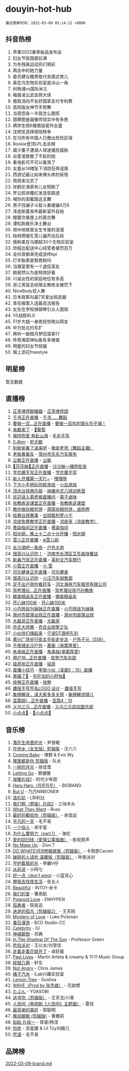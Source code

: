 # douyin-hot-hub

`最后更新时间：2022-03-09 05:14:12 +0800`

## 抖音热榜

1. 苹果2022春季新品发布会
1. 妇女节氛围感拉满
1. 为冬残奥运动员们喝彩
1. 两会中的她力量
1. 委员建议暖男取代丧偶式育儿
1. 美在乌生物实验室是冰山一角
1. 利物浦vs国际米兰
1. 峨眉凌云武会郭大侠
1. 俄取消向不友好国家支付专利费
1. 高校版女神节手势舞
1. 当恩怨各一半我怎么圈揽
1. 猎罪图鉴画像师现实中有多绝
1. 俩学生爬6楼救挂窗外女童
1. 沈明宝选择相信杨争
1. 在乌所有中国人已撤出危险区域
1. Rookie登顶LPL击杀榜
1. 威少妻子遭湖人球迷骚扰威胁
1. 谷爱凌致敬了不起的她
1. 看电影可不可以看哭了
1. 女童从14楼坠下消防狂奔送医
1. 西游记最让如来佛头疼的妖怪
1. 周周来北京了
1. 张鹤伦演家有儿女短剧了
1. 罗云熙赤瞳红发造型路透
1. 喊你的闺蜜跳这支舞
1. 男子找骗子斗智斗勇被骗4万6
1. 泽连斯基发布最新室外自拍
1. 檀健次悬崖上的蒙古舞
1. 谭松韵极乐净土舞台
1. 郑州地铁里女生专属的浪漫
1. 陆柯燃被孔雪儿骗开店后续
1. 俄称美在乌建超30个生物实验室
1. 欣程达配送中心经营者被罚百万
1. 全抖音都来完成浙传kpi
1. 打羊胎素是智商税吗
1. 当寝室里有一个退伍室友
1. 她居然以为是特效好看
1. 川渝女性的家庭地位有多高
1. 浙江男篮总经理主教练全被罚下
1. NiceBody双人舞
1. 日本政客叫嚣7天拿出核武器
1. 青花椒案入选最高法报告
1. 女生在学校弹钢琴引众人围观
1. V5战胜BLG
1. 51岁大姐一身绝技惊艳众网友
1. 中方批北约东扩
1. 再听一曲借月梦回温客行
1. 传奇湘菜神仙鱼有多难做
1. 明星的妇女节祝福
1. 锦上添花freestyle

## 明星榜

暂无数据

## 直播榜

1. [正享律师聊婚姻](https://webcast.amemv.com/webcast/reflow/7072832639060806440) - [正享律师团](https://www.iesdouyin.com/share/user/2106284297685623?sec_uid=MS4wLjABAAAAWFNOogKtK705rZ7jMFBtajYO2QXtV4IlzUhK54bY5t9hQDDeZoKsKGfBZ5Oe_6Np)
1. [千寻正在直播](https://webcast.amemv.com/webcast/reflow/7072822990727154464) - [千寻……舞蹈](https://www.iesdouyin.com/share/user/106030954373?sec_uid=MS4wLjABAAAA7Gy4nZlHElvK5yTCWMPgWXFMws6mQDBdbSJFP0YmQKo)
1. [要做一百...正在直播](https://webcast.amemv.com/webcast/reflow/7072820513810172704) - [要做一百年的馒头包子铺！](https://www.iesdouyin.com/share/user/3117837273013816?sec_uid=MS4wLjABAAAAQuDItFHJEct3WvPCSq3dlbDK9vDWbHtgLQ4_aBRE0igl0dPEI8TBiapKMaldv9YK)
1. [来都来了](https://webcast.amemv.com/webcast/reflow/7072808587290102532) - [🍇葡萄](https://www.iesdouyin.com/share/user/2339381662218685?sec_uid=MS4wLjABAAAATC23BFsSTAAh2NTm41epAS41hPJMgZ5AKmG3UT60wdyi-Au85dWAovzALolJkjOk)
1. [保持热爱 奔赴山海](https://webcast.amemv.com/webcast/reflow/7072822629178166053) - [毛毛手写](https://www.iesdouyin.com/share/user/2035939363001742?sec_uid=MS4wLjABAAAAt9fkMOTctv1G2bcD5KuXtkmABQfT38r7e_ldEBVYOr2i2wlTd6978xaKWKM0WsdM)
1. [0.4km](https://webcast.amemv.com/webcast/reflow/7072791917662112520) - [轩无歇](https://www.iesdouyin.com/share/user/75266867542?sec_uid=MS4wLjABAAAAKGlYs-rEBqHlMipbdhO4ol0SDb-Ksffel1DWaESOru0)
1. [别偷偷看了进来吧](https://webcast.amemv.com/webcast/reflow/7072821317879221032) - [晚安老师（舞蹈主播）](https://www.iesdouyin.com/share/user/3773939592212824?sec_uid=MS4wLjABAAAAKWrgtrdzVUhOwoh57cy9oj322SdwuiWIKtFhLfhKzfdOIUB8VWlWstSNbeSYvHAs)
1. [老板看看车](https://webcast.amemv.com/webcast/reflow/7072822542578273028) - [常州市东东汽车服务](https://www.iesdouyin.com/share/user/101353200166?sec_uid=MS4wLjABAAAAj_zEoyIy6qt5iBpSu60DaVNFux4DJqG-NmoR03rxHlA)
1. [尘枫正在直播](https://webcast.amemv.com/webcast/reflow/7072824147444812551) - [尘枫](https://www.iesdouyin.com/share/user/72617119538?sec_uid=MS4wLjABAAAA-IP1_r0ISVFaf9uqgRNoQbBYmvKo87YzUxb0obqbIpg)
1. [🎀莎莎妹🎀正在直播](https://webcast.amemv.com/webcast/reflow/7072829120031771422) - [沙沙妹～猪肉批发](https://www.iesdouyin.com/share/user/62134952250?sec_uid=MS4wLjABAAAAaDnPhb5oTiLQuqpjHzfhNvTGENxBLXqJm5bUPxyyW6I)
1. [字恋魔手写正在直播](https://webcast.amemv.com/webcast/reflow/7072834195457887007) - [字恋魔手写](https://www.iesdouyin.com/share/user/3737984690844488?sec_uid=MS4wLjABAAAAXQFoXVBIvjrnpBiXa82vRwglu24v9-IiVRy7KXCKBFnCy_hZu4rPHgGRo5rdgziB)
1. [新人开播第一天吖~](https://webcast.amemv.com/webcast/reflow/7072817717044136712) - [嘿嘿呀](https://www.iesdouyin.com/share/user/3211040459072767?sec_uid=MS4wLjABAAAA6IjX9QhMfKwwrGCsUyp75jNs3koS6_j_V8t8BFbydSRavornYjK1ZZ5gIZcHjtn3)
1. [下方小手柄玩同款游戏](https://webcast.amemv.com/webcast/reflow/7072520694663449375) - [小白游戏](https://www.iesdouyin.com/share/user/4073059652478366?sec_uid=MS4wLjABAAAAnEh0y3B8EvvsEB0A4BmYiNXGGDK7Qso1Z6p-SrGzigXYAtM6SLxnsXo34fCCM1XY)
1. [顶点台球俱乐部](https://webcast.amemv.com/webcast/reflow/7072733866205023006) - [纳雍中式八球训练营](https://www.iesdouyin.com/share/user/70948732763?sec_uid=MS4wLjABAAAALaMBwp6CZZLYogtkK0fN-2MRE2E5Lk-5LDSbyqWgtnU)
1. [欢迎进入菊老板直播间](https://webcast.amemv.com/webcast/reflow/7072821639217531661) - [菊子卤味](https://www.iesdouyin.com/share/user/1952340264104126?sec_uid=MS4wLjABAAAAaA5eEDubJcsGgf7NEmohldbPd6u_LgMtGE3iz0FamBnjMvEuMssGuNDL-F8C24Ps)
1. [张教练说课堂正在直播](https://webcast.amemv.com/webcast/reflow/7072659073761626921) - [张教练说课堂](https://www.iesdouyin.com/share/user/1745656655132643?sec_uid=MS4wLjABAAAAsciNLE8ziN6WfQHaSnAjDYjvTEyZpCv1-5JO7FIuk9k0dJKHS3G3A9Jjwd7mEPox)
1. [教你做杂粮煎饼](https://webcast.amemv.com/webcast/reflow/7072835236127640355) - [周周杂粮煎饼，卤肉卷](https://www.iesdouyin.com/share/user/100324475932?sec_uid=MS4wLjABAAAAUlVMpK_Pt36Z2m3cWul61wIPM6izE6eU-UcgkAL9K_U)
1. [经典台球赛事](https://webcast.amemv.com/webcast/reflow/7072616960399346440) - [台球裁判罗小千](https://www.iesdouyin.com/share/user/111200658999?sec_uid=MS4wLjABAAAATpTio3CurmOVU9V5eFmM1TZ7bxFW9Y3kuy4O-dVXhU0)
1. [凉皮免费教学正在直播](https://webcast.amemv.com/webcast/reflow/7072817018097126180) - [凉皮哥（凉皮教学）](https://www.iesdouyin.com/share/user/4463654152175895?sec_uid=MS4wLjABAAAA8M_jgPUKTCgono4Mlt8Vi7O2wi4kQjtsV1YuM9HyiegxGni7TzZXkFx-PNEQ6lYP)
1. [墨染指间正在直播](https://webcast.amemv.com/webcast/reflow/7072823794246765347) - [墨染指间](https://www.iesdouyin.com/share/user/378684930530700?sec_uid=MS4wLjABAAAA5Z1ZjWa90rNVnJ4InZ-FjkIOt1TEH9LlRVpgWiaXYpk)
1. [阳光姐，晚上十二点十分开播](https://webcast.amemv.com/webcast/reflow/7072835429711498015) - [阳光姐](https://www.iesdouyin.com/share/user/102374918116?sec_uid=MS4wLjABAAAAA_Kw9TNbXzhi49cnIfdcDpVVma3uirCa6T2rvb3kUYs)
1. [雪儿正在直播](https://webcast.amemv.com/webcast/reflow/7072835128443112192) - [❄️雪儿姐](https://www.iesdouyin.com/share/user/1539749172743691?sec_uid=MS4wLjABAAAAA9vt6y1UMo-nHw6j3cP-rnwHLD0yMx7ieVNLnEwuA7jwo_Jhw3imB86hSt_DFq1z)
1. [长沙酒吧一条街](https://webcast.amemv.com/webcast/reflow/7072814172316224256) - [户外大炮](https://www.iesdouyin.com/share/user/102332996506?sec_uid=MS4wLjABAAAAqKiUw6sBmGtS0kXMbZXi182t6GTghx7iaZRV5WBKL3M)
1. [很高兴认识你！](https://webcast.amemv.com/webcast/reflow/7072837114429229831) - [济南市长清区艾先森快餐店](https://www.iesdouyin.com/share/user/24304341408?sec_uid=MS4wLjABAAAAqWzNSjX73iGTecxTXtwlVHet4Pw-6gAUaADa7iNhM60)
1. [新鑫汽贸正在直播](https://webcast.amemv.com/webcast/reflow/7072831853991873319) - [英利文汽车商行](https://www.iesdouyin.com/share/user/2261018840149292?sec_uid=MS4wLjABAAAAKOo9poPjiNLsCFhPg0OESnsCm5y6RJVtQsxKkG0XGVT3a9Eeo65DdarBAcezYUch)
1. [小雪正在直播](https://webcast.amemv.com/webcast/reflow/7072829489352297229) - [小 雪](https://www.iesdouyin.com/share/user/3065084822954643?sec_uid=MS4wLjABAAAALi0NJ4u1GFP2kS2znCJTuw3gOwHqx_I7zV0vvquZlG4PK1Bv_6B_twfgEkKV7yfh)
1. [可乐健身正在直播](https://webcast.amemv.com/webcast/reflow/7072831313144793871) - [可乐健身](https://www.iesdouyin.com/share/user/79870169609?sec_uid=MS4wLjABAAAAWZiHcW2xwbv0nxMjQaVamrUhPgb72vLgP8a03x0yqZQ)
1. [很高兴认识你](https://webcast.amemv.com/webcast/reflow/7072835079701007134) - [小汪汽车销售部](https://www.iesdouyin.com/share/user/3720366220130632?sec_uid=MS4wLjABAAAACuTjCbOMRE0r_p-LI9NVtA3l0sc9sl-1qWOeHhu8leiJ3GPF3cEwhYTNesNcVbn2)
1. [足不出户带你看好车](https://webcast.amemv.com/webcast/reflow/7072822608319843113) - [河北海祥汽车租赁有限公司](https://www.iesdouyin.com/share/user/106111291878?sec_uid=MS4wLjABAAAAYpoj4lO_GDc2oBGQSaI-IcrVDgmuB7ytWVzwSVj-ZxY)
1. [驾考理论...正在直播](https://webcast.amemv.com/webcast/reflow/7072820155272956703) - [驾考理论技巧孙教练](https://www.iesdouyin.com/share/user/1513344080021695?sec_uid=MS4wLjABAAAArzjYRl0zr-PrHwgGnP1z5KN-MC_SMyBrQfbHtLwBvrYCuMYVWwjdRpZOegB_GGZN)
1. [娜美精品车正在直播](https://webcast.amemv.com/webcast/reflow/7072834301175302950) - [娜美精品车](https://www.iesdouyin.com/share/user/102794903631?sec_uid=MS4wLjABAAAAy_3X6u1NNS56mn6GgPCR5fWcOazMqyi6Jo3gkOnj310)
1. [开心妹100米](https://webcast.amemv.com/webcast/reflow/7072832730806946560) - [开心妹100米](https://www.iesdouyin.com/share/user/4503676983698908?sec_uid=MS4wLjABAAAAqrC_Beoi7zzEVDMYnNYoHjhXGyZQjTMVfuSgI0Hn43mJsViTBAauiMlYcCNZbfvm)
1. [小巧玲珑为妹妹正在直播](https://webcast.amemv.com/webcast/reflow/7072827130740099873) - [小巧玲珑为妹妹](https://www.iesdouyin.com/share/user/108313621105?sec_uid=MS4wLjABAAAAkR1JdWc7XiaPY_1GREvOUSXL53LZOjhNpV7w5lNGDnU)
1. [滁州市部落台球正在直播](https://webcast.amemv.com/webcast/reflow/7072776067094055715) - [滁州市部落台球](https://www.iesdouyin.com/share/user/382251924462478?sec_uid=MS4wLjABAAAA9lN3HXi1stxTpwNwYzBBx0vx7dncOZ4RpPCzhGbbS-I)
1. [大磊哥正在直播](https://webcast.amemv.com/webcast/reflow/7072702128984591141) - [大磊哥](https://www.iesdouyin.com/share/user/3861081908843016?sec_uid=MS4wLjABAAAAjIVTZ-j2xcXftmrGWNLuo4a6pyx2f0JkhcUHAuyciWXlP9Hyt2WbpWjrab_zjOU7)
1. [乔氏大师赛](https://webcast.amemv.com/webcast/reflow/7072646077337307934) - [乔氏台球梦之队](https://www.iesdouyin.com/share/user/71055787496?sec_uid=MS4wLjABAAAA51n8r0diVBnpIazntXyfPXTTe6ISXsGj1v9xQzy3ggY)
1. [小伙伴们嗨起来](https://webcast.amemv.com/webcast/reflow/7072834148410346248) - [宁波DT酒吧孔利](https://www.iesdouyin.com/share/user/71797580809?sec_uid=MS4wLjABAAAAxA2bnzqpvAVJZi_KJUY1LUkl2X2AmqPWEfXaiQi2GNI)
1. [黄兴广场步行街太平街走步法](https://webcast.amemv.com/webcast/reflow/7072789745784539941) - [户外子元（558）](https://www.iesdouyin.com/share/user/107767475362?sec_uid=MS4wLjABAAAA8LVtRShAIPtSmmcN0ZR0CziIgzX0X-557-6UOYmGat8)
1. [不夜城长沙户外](https://webcast.amemv.com/webcast/reflow/7072819988851149583) - [嘉豪〔承蒙厚爱〕](https://www.iesdouyin.com/share/user/59501682845?sec_uid=MS4wLjABAAAALZRkBjhFGcgony-X9v_FOXmsXDb_GH3JoqN3IoPD1ks)
1. [朱承裕正在直播](https://webcast.amemv.com/webcast/reflow/7072831179195517731) - [朱承裕(承蒙厚爱)](https://www.iesdouyin.com/share/user/75627264297?sec_uid=MS4wLjABAAAAZTUohICWfx-eR_3fhS7JLzdF8HDfHfdS-d4JT61J8pM)
1. [用户16...正在直播](https://webcast.amemv.com/webcast/reflow/7072493337999166222) - [信誉汽车总部](https://www.iesdouyin.com/share/user/430625702292144?sec_uid=MS4wLjABAAAAVpnkhmdGhAaHgynKln2xeg8Y_SnZpddAM9wpBw-DUVA)
1. [铭菲爸正在直播](https://webcast.amemv.com/webcast/reflow/7072835056984738594) - [铭菲](https://www.iesdouyin.com/share/user/95468078015?sec_uid=MS4wLjABAAAAQ_Ab6REd64J5BwVf3Ub-2S8sEWFeLWvPOJ8cEmG6JIg)
1. [直播小技巧](https://webcast.amemv.com/webcast/reflow/7072837303667788557) - [李家小伙（凌晨5：10）直播](https://www.iesdouyin.com/share/user/103405911253?sec_uid=MS4wLjABAAAAY2ovdVH6AQnNh_u7RZbmeDUG-FMsdgyp83TuFFejA7E)
1. [离婚了🥺](https://webcast.amemv.com/webcast/reflow/7072836068118121255) - [宅在加的小阿怡🍁](https://www.iesdouyin.com/share/user/3535657387178068?sec_uid=MS4wLjABAAAAfvFtfP-cE-vNuwwQwQaDVE1XV-4Nfs3NkqQvKPR6pbnquZEHbYn-tpxl9kG6_AfI)
1. [徐琴正在直播](https://webcast.amemv.com/webcast/reflow/7072829145528470303) - [徐琴](https://www.iesdouyin.com/share/user/98156159043?sec_uid=MS4wLjABAAAAGPKWDSQT6EHuRzvVfkGYFZ6U06NNgMQgH8X43eIey5s)
1. [聋哑手写签名LOGO 设计](https://webcast.amemv.com/webcast/reflow/7072831929434770210) - [聋哑手写](https://www.iesdouyin.com/share/user/1029621392090063?sec_uid=MS4wLjABAAAAg3n0o7fgaE5fBbI8TCAW2cPJnku9CDRFOml0PbMrciHXCWmz1Wlkk-1UnaVGC1gM)
1. [象棋解说，请大家多多关照](https://webcast.amemv.com/webcast/reflow/7072763388467645220) - [象棋解说晴儿](https://www.iesdouyin.com/share/user/1173922126771464?sec_uid=MS4wLjABAAAA1WVaBeoDKUdgKvQgrDT76kYFSOaNQvTomPY_fq3jfQ7DfvWaoad1ppul4FQc-j0j)
1. [亚霖姐(...正在直播](https://webcast.amemv.com/webcast/reflow/7072824122367101700) - [亚霖4：10](https://www.iesdouyin.com/share/user/2049965924049060?sec_uid=MS4wLjABAAAABFMmOhC2YIUm4wHivB40150vEbhUT4rtu4bsIPu2QSZWeAMfrAD8-Lo4LqP4ECE5)
1. [义乌三元...正在直播](https://webcast.amemv.com/webcast/reflow/7072831853991906087) - [义乌三元店加盟总部](https://www.iesdouyin.com/share/user/3448526674343277?sec_uid=MS4wLjABAAAAkNUUENkKD0Xe_WflKqgrPi-UqigzToQf8AXanx7jLqT4HssPJ7SYYM3prU3Drtlg)
1. [小点点💓](https://webcast.amemv.com/webcast/reflow/7072826774912092928) - [💓小点点💓](https://www.iesdouyin.com/share/user/2691203214086536?sec_uid=MS4wLjABAAAAlZEnpo6oU9Ih_2Nh-cHoS9wC3gqbTYG2bzuXdYgwFFCPlfPYN0fGLkpVc-bhK9qh)

## 音乐榜

1. [落在生命里的光](https://sf3-cdn-tos.douyinstatic.com/obj/tos-cn-ve-2774/6a3ac5299a304a0babc779305d06ec09) - 尹昔眠
1. [在他乡（女生版）剪辑版]() - 汪六六
1. [Coming Baby](https://sf6-cdn-tos.douyinstatic.com/obj/tos-cn-ve-2774/f02fe2dbebf642a6ba6faa6c3b9853ad) - 律野 & Evis Wy
1. [哪里都是你 剪辑版]() - 队长
1. [一样的月光]() - 徐佳莹
1. [Letting Go]() - 蔡健雅
1. [渐暖片段1]() - 时代少年团
1. [Haru Haru（하루하루）](https://sf3-cdn-tos.douyinstatic.com/obj/tos-cn-ve-2774/940c04aa98154ee7bdbaaa2ad9f28aec) - BIGBANG
1. [But U](https://sf3-cdn-tos.douyinstatic.com/obj/tos-cn-ve-2774/c9b24e803abb480a87dd1768e2eb1da3) - 乃万NINEONE#
1. [洛杉矶](https://sf6-cdn-tos.douyinstatic.com/obj/tos-cn-ve-2774/6a65a749415e47988b83c0968476d343) - LBI利比
1. [我们啊（男版）片段2](https://sf6-cdn-tos.douyinstatic.com/obj/tos-cn-ve-2774/069198d37333496097851cb872387829) - 三块木头
1. [What They Want](https://sf3-cdn-tos.douyinstatic.com/obj/tos-cn-ve-2774/ad9d29b8e31945538d0d6a1247108b12) - Russ
1. [最好的都给你（剪辑版）](https://sf6-cdn-tos.douyinstatic.com/obj/tos-cn-ve-2774/e321304ad36c4bdc88df946f53b7b6f9) - 余佳运
1. [平凡的一天]() - 毛不易
1. [一个俗人](https://sf6-cdn-tos.douyinstatic.com/obj/tos-cn-ve-2774/c9d0177aeea74be2b26593b598f1de07) - 宋宇苗
1. [为什么要努力（part.1）](https://sf3-cdn-tos.douyinstatic.com/obj/tos-cn-ve-2774/1d592d511ad5457fb7516ca79bbbf4fd) - 海伦
1. [爱的回归线（爱情公寓插曲）](https://sf3-cdn-tos.douyinstatic.com/obj/tos-cn-ve-2774/0051c58d3a6448d69f3ab243d5d88416) - 影视原声
1. [No Make Up](https://sf3-cdn-tos.douyinstatic.com/obj/tos-cn-ve-2774/b38aca6ce3204b63862b7046255d2ecb) - Zion.T
1. [DO WHATEVER想做就做（剪辑版）](https://sf6-cdn-tos.douyinstatic.com/obj/tos-cn-ve-2774/4613d0aaecf14703b04389a110a45d53) - 卡西恩Cacien
1. [破碎的人请听 温暖版（剪辑版）](https://sf3-cdn-tos.douyinstatic.com/obj/tos-cn-ve-2774/639c11430cc04c61a944a1317926b641) - 昨夜派对
1. [守护着我的光](https://sf3-cdn-tos.douyinstatic.com/obj/tos-cn-ve-2774/313235b651a84c11a8c9dea19ff24fe3) - 李巍V仔
1. [从前说]() - 小阿七
1. [好一点（don't emo)]() - 小蓝背心
1. [帶我去找夜生活]() - 告五人
1. [Beautiful]() - INTO1-米卡
1. [我们的爱](https://sf3-cdn-tos.douyinstatic.com/obj/tos-cn-ve-2774/b6ecf7a484314af4a843e93893795216) - 曹雨航
1. [Polaroid Love](https://sf6-cdn-tos.douyinstatic.com/obj/tos-cn-ve-2774/24c13ba6eed54ac995dfecb86ac9af1f) - ENHYPEN
1. [孤勇者]() - 陈奕迅
1. [迷途的孤鸟（剪辑版2）](https://sf6-cdn-tos.douyinstatic.com/obj/tos-cn-ve-2774/2e66f1fbe49240fd8c37a0e510129c89) - 王天阳
1. [Mystery of Love](https://sf6-cdn-tos.douyinstatic.com/obj/tos-cn-ve-2774/7f23267b3df94e60bae314d584aae9f0) - Luke Pickman
1. [春日漫游](https://sf6-cdn-tos.douyinstatic.com/obj/tos-cn-ve-2774/614f052b8f134eee85f8160524ce2f33) - BCD Studio-CC
1. [Celebrity](https://sf3-cdn-tos.douyinstatic.com/obj/tos-cn-ve-2774/ba5878dfa7874a9a94764703e89b4f51) - IU
1. [神魂颠倒]() - 邓典
1. [In The Shadow Of The Sun]() - Professor Green
1. [危险派对](https://sf6-cdn-tos.douyinstatic.com/obj/tos-cn-ve-2774/bb2bd3bc2cc34436ba0091273d523e37) - 王以太/刘至佳
1. [走着走着花就开了](https://sf6-cdn-tos.douyinstatic.com/obj/tos-cn-ve-2774/02797a33fcaa45c3afd4a68c0946455f) - 卓舒晨
1. [Past Lives](https://sf3-cdn-tos.douyinstatic.com/obj/tos-cn-ve-2774/e75cfe0f1fa54d25951fc9e1411226aa) - Martin Arteta & creamy & 11:11 Music Group
1. [碎银几两](https://sf6-cdn-tos.douyinstatic.com/obj/tos-cn-ve-2774/9e3cdce7dc934152917c7a7be1ce59f5) - 轩东
1. [Not Angry](https://sf6-cdn-tos.douyinstatic.com/obj/tos-cn-ve-2774/a68705f440f245c4bce9f08bda774c51) - Chris James
1. [橘子汽水](https://sf3-cdn-tos.douyinstatic.com/obj/tos-cn-ve-2774/7600b994f4724d3ca63e4904cc209b82) - iLab兴趣实验室
1. [Lemon Tree](https://sf3-cdn-tos.douyinstatic.com/obj/tos-cn-ve-2774/3c9a89fe7736474a989d239664c35bcf) - Gustixa
1. [WAVE（Prod by 张杰峻）](https://sf6-cdn-tos.douyinstatic.com/obj/tos-cn-ve-2774/ffb189e5870a4074b9251322f2fb4727) - 花欲燃
1. [たぶん](https://sf6-cdn-tos.douyinstatic.com/obj/tos-cn-ve-2774/4ecd7372e41540d4acf77b1692442b08) - YOASOBI
1. [追寻你（剪辑版）](https://sf6-cdn-tos.douyinstatic.com/obj/tos-cn-ve-2774/cfb22ccf85784f2f83bcefe9ad675822) - 王天戈/川青
1. [人世间（电视剧《人世间》主题曲）](https://sf3-cdn-tos.douyinstatic.com/obj/tos-cn-ve-2774/abc8e014bfbc4fec90e5b74d4b1e46e6) - 雷佳
1. [最简单的美好](https://sf3-cdn-tos.douyinstatic.com/obj/tos-cn-ve-2774/0e7fffcdfba245ab83297602de530d38) - 郭聪明
1. [晚风眠眠 (剪辑版)](https://sf6-cdn-tos.douyinstatic.com/obj/tos-cn-ve-2774/55820116913b43b99467e92421473a62) - 黄雅莉
1. [贴贴 片段一](https://sf6-cdn-tos.douyinstatic.com/obj/tos-cn-ve-2774/43592a571cd04dcb87a151851f697181) - 胥睿/杨淳
1. [你听](https://sf3-cdn-tos.douyinstatic.com/obj/tos-cn-ve-2774/ca5844d9e9674a3496bb3d314cfee322) - 苏星婕 & Lil Tzy刘踢几
1. [呓语]() - 毛不易

## 品牌榜

[2022-03-09-brand.md](2022-03-09-brand.md)
